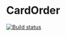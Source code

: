 # CardOrder
[![Build status](https://ci.appveyor.com/api/projects/status/x1snhwi6s85qhui5?svg=true)](https://ci.appveyor.com/project/Aleksey29247/cardorder)
